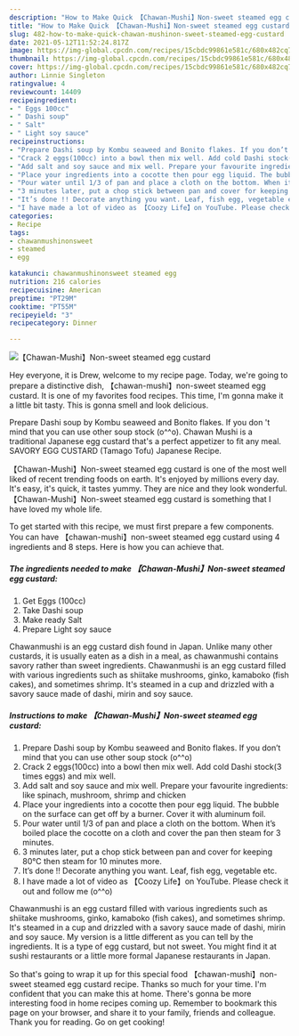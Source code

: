 ```yaml
---
description: "How to Make Quick 【Chawan-Mushi】Non-sweet steamed egg custard"
title: "How to Make Quick 【Chawan-Mushi】Non-sweet steamed egg custard"
slug: 482-how-to-make-quick-chawan-mushinon-sweet-steamed-egg-custard
date: 2021-05-12T11:52:24.817Z
image: https://img-global.cpcdn.com/recipes/15cbdc99861e581c/680x482cq70/chawan-mushinon-sweet-steamed-egg-custard-recipe-main-photo.jpg
thumbnail: https://img-global.cpcdn.com/recipes/15cbdc99861e581c/680x482cq70/chawan-mushinon-sweet-steamed-egg-custard-recipe-main-photo.jpg
cover: https://img-global.cpcdn.com/recipes/15cbdc99861e581c/680x482cq70/chawan-mushinon-sweet-steamed-egg-custard-recipe-main-photo.jpg
author: Linnie Singleton
ratingvalue: 4
reviewcount: 14409
recipeingredient:
- " Eggs 100cc"
- " Dashi soup"
- " Salt"
- " Light soy sauce"
recipeinstructions:
- "Prepare Dashi soup by Kombu seaweed and Bonito flakes. If you don’t mind that you can use other soup stock (o^^o)"
- "Crack 2 eggs(100cc) into a bowl then mix well. Add cold Dashi stock(3 times eggs) and mix well."
- "Add salt and soy sauce and mix well. Prepare your favourite ingredients: like spinach, mushroom, shrimp and chicken"
- "Place your ingredients into a cocotte then pour egg liquid. The bubble on the surface can get off by a burner. Cover it with aluminum foil."
- "Pour water until 1/3 of pan and place a cloth on the bottom. When it’s boiled place the cocotte on a cloth and cover the pan then steam for 3 minutes."
- "3 minutes later, put a chop stick between pan and cover for keeping 80℃ then steam for 10 minutes more."
- "It’s done !! Decorate anything you want. Leaf, fish egg, vegetable etc."
- "I have made a lot of video as 【Coozy Life】on YouTube. Please check it out and follow me (o^^o)"
categories:
- Recipe
tags:
- chawanmushinonsweet
- steamed
- egg

katakunci: chawanmushinonsweet steamed egg 
nutrition: 216 calories
recipecuisine: American
preptime: "PT29M"
cooktime: "PT55M"
recipeyield: "3"
recipecategory: Dinner

---
```



![【Chawan-Mushi】Non-sweet steamed egg custard](https://img-global.cpcdn.com/recipes/15cbdc99861e581c/680x482cq70/chawan-mushinon-sweet-steamed-egg-custard-recipe-main-photo.jpg)

Hey everyone, it is Drew, welcome to my recipe page. Today, we're going to prepare a distinctive dish, 【chawan-mushi】non-sweet steamed egg custard. It is one of my favorites food recipes. This time, I'm gonna make it a little bit tasty. This is gonna smell and look delicious.

Prepare Dashi soup by Kombu seaweed and Bonito flakes. If you don &#39;t mind that you can use other soup stock (o^^o). Chawan Mushi is a traditional Japanese egg custard that&#39;s a perfect appetizer to fit any meal. SAVORY EGG CUSTARD (Tamago Tofu) Japanese Recipe.

【Chawan-Mushi】Non-sweet steamed egg custard is one of the most well liked of recent trending foods on earth. It's enjoyed by millions every day. It's easy, it's quick, it tastes yummy. They are nice and they look wonderful. 【Chawan-Mushi】Non-sweet steamed egg custard is something that I have loved my whole life.


To get started with this recipe, we must first prepare a few components. You can have 【chawan-mushi】non-sweet steamed egg custard using 4 ingredients and 8 steps. Here is how you can achieve that.

<!--inarticleads1-->

##### The ingredients needed to make 【Chawan-Mushi】Non-sweet steamed egg custard:

1. Get  Eggs (100cc)
1. Take  Dashi soup
1. Make ready  Salt
1. Prepare  Light soy sauce


Chawanmushi is an egg custard dish found in Japan. Unlike many other custards, it is usually eaten as a dish in a meal, as chawanmushi contains savory rather than sweet ingredients. Chawanmushi is an egg custard filled with various ingredients such as shiitake mushrooms, ginko, kamaboko (fish cakes), and sometimes shrimp. It&#39;s steamed in a cup and drizzled with a savory sauce made of dashi, mirin and soy sauce. 

<!--inarticleads2-->

##### Instructions to make 【Chawan-Mushi】Non-sweet steamed egg custard:

1. Prepare Dashi soup by Kombu seaweed and Bonito flakes. If you don’t mind that you can use other soup stock (o^^o)
1. Crack 2 eggs(100cc) into a bowl then mix well. Add cold Dashi stock(3 times eggs) and mix well.
1. Add salt and soy sauce and mix well. Prepare your favourite ingredients: like spinach, mushroom, shrimp and chicken
1. Place your ingredients into a cocotte then pour egg liquid. The bubble on the surface can get off by a burner. Cover it with aluminum foil.
1. Pour water until 1/3 of pan and place a cloth on the bottom. When it’s boiled place the cocotte on a cloth and cover the pan then steam for 3 minutes.
1. 3 minutes later, put a chop stick between pan and cover for keeping 80℃ then steam for 10 minutes more.
1. It’s done !! Decorate anything you want. Leaf, fish egg, vegetable etc.
1. I have made a lot of video as 【Coozy Life】on YouTube. Please check it out and follow me (o^^o)


Chawanmushi is an egg custard filled with various ingredients such as shiitake mushrooms, ginko, kamaboko (fish cakes), and sometimes shrimp. It&#39;s steamed in a cup and drizzled with a savory sauce made of dashi, mirin and soy sauce. My version is a little different as you can tell by the ingredients. It is a type of egg custard, but not sweet. You might find it at sushi restaurants or a little more formal Japanese restaurants in Japan. 

So that's going to wrap it up for this special food 【chawan-mushi】non-sweet steamed egg custard recipe. Thanks so much for your time. I'm confident that you can make this at home. There's gonna be more interesting food in home recipes coming up. Remember to bookmark this page on your browser, and share it to your family, friends and colleague. Thank you for reading. Go on get cooking!
